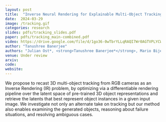 ```yaml
---
layout: post
title:  "Inverse Neural Rendering for Explainable Multi-Object Tracking"
date:  2024-03-29
image: /tracking.gif
categories: research
slides: pdfs/tracking_slides.pdf
paper: pdfs/tracking_main-combined.pdf
video: https://drive.google.com/file/d/1go36-0wTbrYLLqRAQI7Wr0AGTVPLYCWk/view?usp=drive_link
author: "Tanushree Banerjee"
authors: "Julian Ost*, <strong>Tanushree Banerjee*</strong>, Mario Bijelic, Yuval Bahat, Felix Heide"
venue: Under review
arxiv: 
code: 
website: 
---
```

We propose to recast 3D multi-object tracking from RGB cameras as an Inverse Rendering (IR) problem, by optimizing via a differentiable rendering pipeline over the latent space of pre-trained 3D object representations and retrieve the latents that best represent object instances in a given input image. We investigate not only an alternate take on tracking but our method also enables examining the generated objects, reasoning about failure situations, and resolving ambiguous cases.
